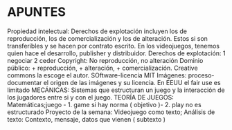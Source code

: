# APUNTES
Propiedad intelectual: 
Derechos de explotación incluyen los de reproducción, los de comercialización y los de alteración. Estos si son transferibles y se hacen por contrato escrito. En los videojuegos, tenemos quien hace el desarrollo, publisher y distribuidor. Derechos de explotación: 1 negociar 2 ceder
Copyright: No reproducción, no alteración
Dominio público: + reproducción, + alteración, + comercialización. Creative commons la escoge el autor. SOftware-licencia MIT
Imágenes: proceso- documentar el origen de las imágenes y su licencia. En EEUU el fair use es limitado
MECÁNICAS: Sistemas que estructuran un juego y la interacción de los jugadores entre si y con el juego.
TEORÍA DE JUEGOS: Matemáticas;juego - 1. game si hay norma ( objetivo )- 2. play no es estructurado
Proyecto de la semana: Videojuego como texto; Análisis de texto: Contexto, mensaje, datos que vienen ( subtexto ) 
